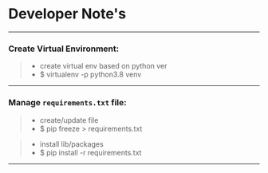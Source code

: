 # Developer Note's

---
### Create Virtual Environment:
>- create virtual env based on python ver
>- $ virtualenv -p python3.8 venv


---
### Manage `requirements.txt` file:
>- create/update file
>- $ pip freeze > requirements.txt

>- install lib/packages
>- $ pip install -r requirements.txt


---

